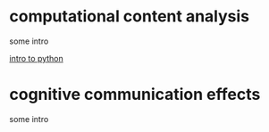 # computational content analysis
some intro

[intro to python](https://nils-holmberg.github.io/cca-cce/web/sfac-py/)

# cognitive communication effects
some intro









